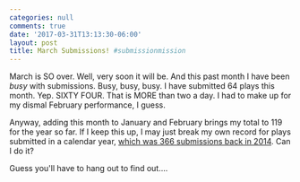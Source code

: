 ```yaml
---
categories: null
comments: true
date: '2017-03-31T13:13:30-06:00'
layout: post
title: March Submissions! #submissionmission
---
```


March is SO over. Well, very soon it will be. And this past month I have been *busy* with submissions. Busy, busy, busy. I have submitted 64 plays this month. Yep. SIXTY FOUR. That is MORE than two a day. I had to make up for my dismal February performance, I guess. 

Anyway, adding this month to January and February brings my total to 119 for the year so far. If I keep this up, I may just break my own record for plays submitted in a calendar year, [which was 366 submissions back in 2014](http://rachelbublitz.alexkessinger.net/blog/2015/01/05/2014-submission-mission/). Can I do it? 

Guess you'll have to hang out to find out....